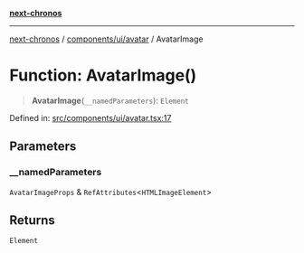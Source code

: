 [**next-chronos**](../../../../README.md)

***

[next-chronos](../../../../README.md) / [components/ui/avatar](../README.md) / AvatarImage

# Function: AvatarImage()

> **AvatarImage**(`__namedParameters`): `Element`

Defined in: [src/components/ui/avatar.tsx:17](https://github.com/Bababum95/next-chronos/blob/41860730c8dd12c16699269e1eee86402c8d1a9f/src/components/ui/avatar.tsx#L17)

## Parameters

### \_\_namedParameters

`AvatarImageProps` & `RefAttributes`\<`HTMLImageElement`\>

## Returns

`Element`
